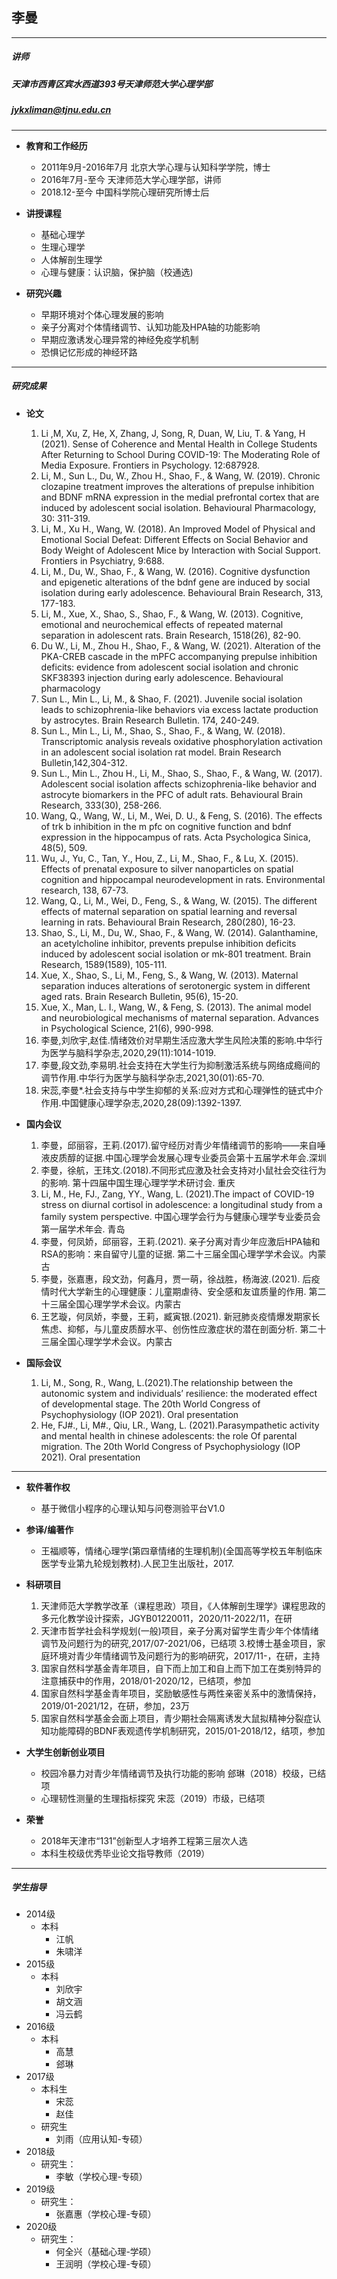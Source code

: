 ## 李曼
---
##### 讲师
##### 天津市西青区宾水西道393号天津师范大学心理学部
##### jykxliman@tjnu.edu.cn

---
+ **教育和工作经历**
    + 2011年9月-2016年7月 北京大学心理与认知科学学院，博士
    + 2016年7月-至今 天津师范大学心理学部，讲师
    + 2018.12-至今  中国科学院心理研究所博士后

+ **讲授课程**
    + 基础心理学
    + 生理心理学
    + 人体解剖生理学
    + 心理与健康：认识脑，保护脑（校通选)

+ **研究兴趣**
    + 早期环境对个体心理发展的影响 
    + 亲子分离对个体情绪调节、认知功能及HPA轴的功能影响
    + 早期应激诱发心理异常的神经免疫学机制
    + 恐惧记忆形成的神经环路

---
##### 研究成果
+ **论文**
    1. Li ,M, Xu, Z, He, X, Zhang, J, Song, R, Duan, W, Liu, T. & Yang, H (2021). Sense of Coherence and Mental Health in College Students After Returning to School During COVID-19: The Moderating Role of Media Exposure. Frontiers in Psychology. 12:687928.
    2. Li, M., Sun L., Du, W., Zhou H., Shao, F., & Wang, W. (2019). Chronic clozapine treatment improves the alterations of prepulse inhibition and BDNF mRNA expression in the medial prefrontal cortex that are induced by adolescent social isolation. Behavioural Pharmacology, 30: 311-319.
    3. Li, M., Xu H., Wang, W. (2018). An Improved Model of Physical and Emotional Social Defeat: Different Effects on Social Behavior and Body Weight of Adolescent Mice by Interaction with Social Support. Frontiers in Psychiatry, 9:688.
    4. Li, M., Du, W., Shao, F., & Wang, W. (2016). Cognitive dysfunction and epigenetic alterations of the bdnf gene are induced by social isolation during early adolescence. Behavioural Brain Research, 313, 177-183.
    5. Li, M., Xue, X., Shao, S., Shao, F., & Wang, W. (2013). Cognitive, emotional and neurochemical effects of repeated maternal separation in adolescent rats. Brain Research, 1518(26), 82-90.
    6. Du W., Li, M., Zhou H., Shao, F., & Wang, W. (2021). Alteration of the PKA-CREB cascade in the mPFC accompanying prepulse inhibition deficits: evidence from adolescent social isolation and chronic SKF38393 injection during early adolescence. Behavioural pharmacology
    7. Sun L., Min L., Li, M., & Shao, F. (2021). Juvenile social isolation leads to schizophrenia-like behaviors via excess lactate production by astrocytes. Brain Research Bulletin. 174, 240-249.
    8. Sun L., Min L., Li, M., Shao, S., Shao, F., & Wang, W. (2018). Transcriptomic analysis reveals oxidative phosphorylation activation in an adolescent social isolation rat model. Brain Research Bulletin,142,304-312.
    9. Sun L., Min L., Zhou H., Li, M., Shao, S., Shao, F., & Wang, W. (2017). Adolescent social isolation affects schizophrenia-like behavior and astrocyte biomarkers in the PFC of adult rats. Behavioural Brain Research, 333(30), 258-266.
    10. Wang, Q., Wang, W., Li, M., Wei, D. U., & Feng, S. (2016). The effects of trk b inhibition in the m pfc on cognitive function and bdnf expression in the hippocampus of rats. Acta Psychologica Sinica, 48(5), 509.
    11. Wu, J., Yu, C., Tan, Y., Hou, Z., Li, M., Shao, F., & Lu, X. (2015). Effects of prenatal exposure to silver nanoparticles on spatial cognition and hippocampal neurodevelopment in rats. Environmental research, 138, 67-73.
    12. Wang, Q., Li, M., Wei, D., Feng, S., & Wang, W. (2015). The different effects of maternal separation on spatial learning and reversal learning in rats. Behavioural Brain Research, 280(280), 16-23. 
    13. Shao, S., Li, M., Du, W., Shao, F., & Wang, W. (2014). Galanthamine, an acetylcholine inhibitor, prevents prepulse inhibition deficits induced by adolescent social isolation or mk-801 treatment. Brain Research, 1589(1589), 105-111. 
    14. Xue, X., Shao, S., Li, M., Feng, S., & Wang, W. (2013). Maternal separation induces alterations of serotonergic system in different aged rats. Brain Research Bulletin, 95(6), 15-20.
    15. Xue, X., Man, L. I., Wang, W., & Feng, S. (2013). The animal model and neurobiological mechanisms of maternal separation. Advances in Psychological Science, 21(6), 990-998.
    16. 李曼,刘欣宇,赵佳.情绪效价对早期生活应激大学生风险决策的影响.中华行为医学与脑科学杂志,2020,29(11):1014-1019.
    17. 李曼,段文劲,李易明.社会支持在大学生行为抑制激活系统与网络成瘾间的调节作用.中华行为医学与脑科学杂志,2021,30(01):65-70.
    18. 宋蕊,李曼*.社会支持与中学生抑郁的关系:应对方式和心理弹性的链式中介作用.中国健康心理学杂志,2020,28(09):1392-1397.

+ **国内会议**

    1. 李曼，邱丽容，王莉.(2017).留守经历对青少年情绪调节的影响——来自唾液皮质醇的证据.中国心理学会发展心理专业委员会第十五届学术年会.深圳
    2. 李曼，徐航，王玮文.(2018).不同形式应激及社会支持对小鼠社会交往行为的影响. 第十四届中国生理心理学学术研讨会. 重庆
    3. Li, M., He, FJ., Zang, YY., Wang, L. (2021).The impact of COVID-19 stress on diurnal cortisol in adolescence: a longitudinal study from a family system perspective. 中国心理学会行为与健康心理学专业委员会第一届学术年会. 青岛
    4. 李曼，何凤娇，邱丽容，王莉.(2021). 亲子分离对青少年应激后HPA轴和RSA的影响：来自留守儿童的证据. 第二十三届全国心理学学术会议。内蒙古
    5. 李曼，张嘉惠，段文劲，何鑫月，贾一萌，徐战胜，杨海波.(2021). 后疫情时代大学新生的心理健康：儿童期虐待、安全感和友谊质量的作用. 第二十三届全国心理学学术会议。内蒙古
    6. 王艺璇，何凤娇，李曼，王莉，臧寅银.(2021). 新冠肺炎疫情爆发期家长焦虑、抑郁，与儿童皮质醇水平、创伤性应激症状的潜在剖面分析.  第二十三届全国心理学学术会议。内蒙古

+ **国际会议**
    1. Li, M., Song, R., Wang, L.(2021).The relationship between the autonomic system and individuals’ resilience: the moderated effect of developmental stage. The 20th World Congress of Psychophysiology (IOP 2021). Oral presentation
    2. He, FJ#., Li, M#., Qiu, LR., Wang, L. (2021).Parasympathetic activity and mental health in chinese adolescents: the role Of parental migration. The 20th World Congress of Psychophysiology (IOP 2021). Oral presentation
---
+ **软件著作权**
    + 基于微信小程序的心理认知与问卷测验平台V1.0

+ **参译/编著作**
    + 王福顺等，情绪心理学(第四章情绪的生理机制)(全国高等学校五年制临床医学专业第九轮规划教材).人民卫生出版社，2017.

+ **科研项目**
    1. 天津师范大学教学改革（课程思政）项目，《人体解剖生理学》课程思政的多元化教学设计探索，JGYB01220011，2020/11-2022/11，在研
    2. 天津市哲学社会科学规划(一般)项目，亲子分离对留学生青少年个体情绪调节及问题行为的研究,2017/07-2021/06，已结项
    3.校博士基金项目，家庭环境对青少年情绪调节及问题行为的影响研究，2017/11-，在研，主持
    4. 国家自然科学基金青年项目，自下而上加工和自上而下加工在类别特异的注意捕获中的作用，2018/01-2020/12，已结项，参加
    5. 国家自然科学基金青年项目，奖励敏感性与两性亲密关系中的激情保持，2019/01-2021/12，在研，参加，23万
    6. 国家自然科学基金会面上项目，青少期社会隔离诱发大鼠拟精神分裂症认知功能障碍的BDNF表观遗传学机制研究，2015/01-2018/12，结项，参加
+ **大学生创新创业项目**
    + 校园冷暴力对青少年情绪调节及执行功能的影响 郐琳（2018）校级，已结项
    + 心理韧性测量的生理指标探究 宋蕊（2019）市级，已结项

+ **荣誉**
    + 2018年天津市“131”创新型人才培养工程第三层次人选
    + 本科生校级优秀毕业论文指导教师（2019）
---
##### 学生指导
+ 2014级
    + 本科
        + 江帆
        + 朱啸洋
+ 2015级
    + 本科
        + 刘欣宇
        + 胡文涵
        + 冯云鹤
+ 2016级
    + 本科
        + 高慧
        + 郐琳
+ 2017级
    + 本科生
        + 宋蕊 
        + 赵佳
    + 研究生
        + 刘雨（应用认知-专硕）
+ 2018级
    + 研究生：
        + 李敏（学校心理-专硕）
+ 2019级
    + 研究生：
        + 张嘉惠（学校心理-专硕）
+ 2020级
    + 研究生：
        + 何全兴（基础心理-学硕）
        + 王润明（学校心理-专硕）

